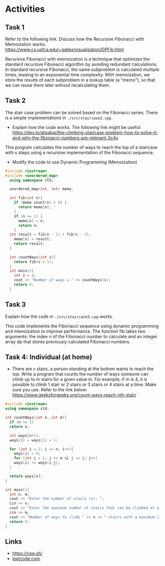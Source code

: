 # Activities

## Task 1

Refer to the following link. Discuss how the Recursive Fibonacci with Memoization works:
https://www.cs.usfca.edu/~galles/visualization/DPFib.html

Recursive Fibonacci with memoization is a technique that optimizes the standard recursive Fibonacci algorithm by avoiding redundant calculations. In standard recursive Fibonacci, the same subproblem is calculated multiple times, leading to an exponential time complexity. With memoization, we store the results of each subproblem in a lookup table (a "memo"), so that we can reuse them later without recalculating them.

## Task 2

The stair case problem can be solved based on the Fibonacci series. There is a simple implementations in `./src/staircase2.cpp`.

- Explain how the code works. The following link might be useful:
  https://dev.to/alisabaj/the-climbing-staircase-problem-how-to-solve-it-and-why-the-fibonacci-numbers-are-relevant-3c4o

This program calculates the number of ways to reach the top of a staircase with s steps using a recursive implementation of the Fibonacci sequence.

- Modify the code to use Dynamic Programming (Memoization)

```cpp
#include <iostream>
#include <unordered_map>
  using namespace std;

  unordered_map<int, int> memo;

  int fib(int n){
    if (memo.count(n) > 0) {
      return memo[n];
    }
    if (n <= 1) {
      memo[n] = n;
      return n;
    }
  int result = fib(n - 1) + fib(n - 2);
    memo[n] = result;
    return result;
  }

  int countWays(int s){
    return fib(s + 1);
  }
  int main(){
    int s = 4;
    cout << "Number of ways = " << countWays(s);
    return 0;
  }
```

## Task 3

Explain how the code in `./src/staircase3.cpp` works.

This code implements the Fibonacci sequence using dynamic programming and memoization to improve performance. The function fib takes two arguments: the index n of the Fibonacci number to calculate and an integer array dp that stores previously calculated Fibonacci numbers.

## Task 4: Individual (at home)

- There are `n` stairs, a person standing at the bottom wants to reach the top. Write a program that counts the number of ways someone can climb up to m stairs for a given value m. For example, if m is 4, it is possible to climb 1 stair or 2 stairs or 3 stairs or 4 stairs at a time. Make sure you use. Refer to the link below:
  https://www.geeksforgeeks.org/count-ways-reach-nth-stair/
  
```cpp
#include <iostream>
using namespace std;

int countWays(int n, int m){
  if (n <= 1)
  return n;

  int ways[n+1];
  ways[0] = ways[1] = 1;

  for (int i = 2; i <= n; i++){
    ways[i] = 0;
    for (int j = 1; j <= m && j <= i; j++)
    ways[i] += ways[i-j];
  }

  return ways[n];
}

int main(){
  int n, m;
  cout << "Enter the number of stairs (n): ";
  cin >> n;
  cout << "Enter the maximum number of stairs that can be climbed at a time (m): ";
  cin >> m;
  cout << "Number of ways to climb " << n << " stairs with a maximum climb of " << m << " stairs at a time: " << countWays(n, m) << endl;
  return 0;
}
```
## Links

- https://cpp.sh/
- [leetcode.com](https://leetcode.com/problems/climbing-stairs/)
